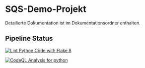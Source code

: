 # SQS-Demo-Projekt

Detailierte Dokumentation ist im Dokumentationsordner enthalten.

## Pipeline Status

[![Lint Python Code with Flake 8](https://github.com/Jakob0901/SQS-Demo-Projekt/actions/workflows/lint.yml/badge.svg)](https://github.com/Jakob0901/SQS-Demo-Projekt/actions/workflows/lint.yml)

[![CodeQL Analysis for python](https://github.com/Jakob0901/SQS-Demo-Projekt/actions/workflows/CodeQL.yml/badge.svg)](https://github.com/Jakob0901/SQS-Demo-Projekt/actions/workflows/CodeQL.yml)